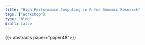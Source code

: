 ```yaml
---
title: "High-Performance Computing in R for Genomic Research"
tags: ["Workshop"]
type: "blog"
draft: false
---
```


{{< abstracts paper="paper48">}}


